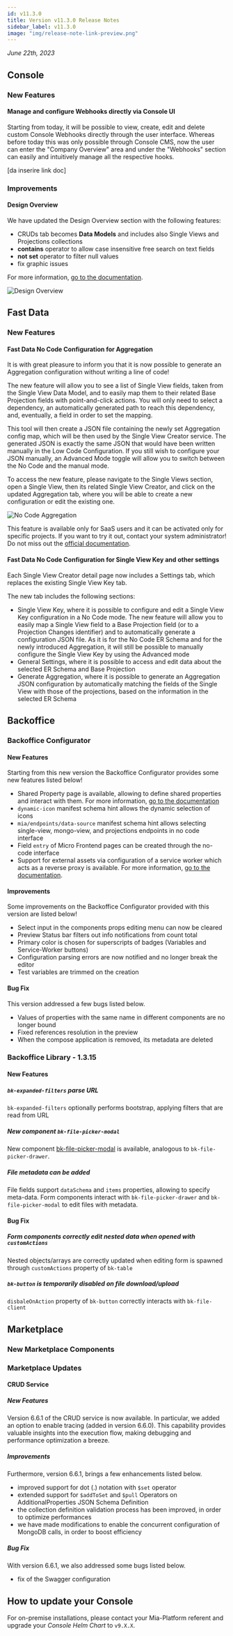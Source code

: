 ```yaml
---
id: v11.3.0
title: Version v11.3.0 Release Notes
sidebar_label: v11.3.0
image: "img/release-note-link-preview.png"
---
```


_June 22th, 2023_

## Console

### New Features

#### Manage and configure Webhooks directly via Console UI

Starting from today, it will be possible to view, create, edit and delete custom Console Webhooks directly through the user interface.
Whereas before today this was only possible through Console CMS, now the user can enter the "Company Overview" area and under the "Webhooks" section can easily and intuitively manage all the respective hooks.

[da inserire link doc]

### Improvements

#### Design Overview

We have updated the Design Overview section with the following features:
- CRUDs tab becomes **Data Models** and includes also Single Views and Projections collections
- **contains** operator to allow case insensitive free search on text fields
- **not set** operator to filter null values
- fix graphic issues

For more information, [go to the documentation](/development_suite/governance/design-overview.md).

![Design Overview](./img/overview/design-overview-update.png)

## Fast Data

### New Features

#### Fast Data No Code Configuration for Aggregation

It is with great pleasure to inform you that it is now possible to generate an Aggregation configuration without writing a line of code!

The new feature will allow you to see a list of Single View fields, taken from the Single View Data Model, and to easily map them to their related Base Projection fields with point-and-click actions. You will only need to select a dependency, an automatically generated path to reach this dependency, and, eventually, a field in order to set the mapping.

This tool will then create a JSON file containing the newly set Aggregation config map, which will be then used by the Single View Creator service. The generated JSON is exactly the same JSON that would have been written manually in the Low Code Configuration. If you still wish to configure your JSON manually, an Advanced Mode toggle will allow you to switch between the No Code and the manual mode.

To access the new feature, please navigate to the Single Views section, open a Single View, then its related Single View Creator, and click on the updated Aggregation tab, where you will be able to create a new configuration or edit the existing one.

![No Code Aggregation](./img/overview/fast_data_no_code_aggregation_example.png)

This feature is available only for SaaS users and it can be activated only for specific projects. If you want to try it out, contact your system administrator!
Do not miss out the [official documentation](/fast-data/configuration/config_maps/aggregation.md#use-the-no-code).

#### Fast Data No Code Configuration for Single View Key and other settings

Each Single View Creator detail page now includes a Settings tab, which replaces the existing Single View Key tab.

The new tab includes the following sections:

- Single View Key, where it is possible to configure and edit a Single View Key configuration in a No Code mode. The new feature will allow you to easily map a Single View field to a Base Projection field (or to a Projection Changes identifier) and to automatically generate a configuration JSON file. As it is for the No Code ER Schema and for the newly introduced Aggregation, it will still be possible to manually configure the Single View Key by using the Advanced mode
- General Settings, where it is possible to access and edit data about the selected ER Schema and Base Projection
- Generate Aggregation, where it is possible to generate an Aggregation JSON configuration by automatically matching the fields of the Single View with those of the projections, based on the information in the selected ER Schema

## Backoffice

### Backoffice Configurator

#### New Features

Starting from this new version the Backoffice Configurator provides some new features listed below!

- Shared Property page is available, allowing to define shared properties and interact with them.
For more information, [go to the documentation](/business_suite/backoffice-configurator/compose-pages#shared-properties)
- `dynamic-icon` manifest schema hint allows the dynamic selection of icons
- `mia/endpoints/data-source` manifest schema hint allows selecting single-view, mongo-view, and projections endpoints in no code interface
- Field `entry` of Micro Frontend pages can be created through the no-code interface
- Support for external assets via configuration of a service worker which acts as a reverse proxy is available.
For more information, [go to the documentation](/business_suite/backoffice-configurator/external-components/overview).

#### Improvements

Some improvements on the Backoffice Configurator provided with this version are listed below!

- Select input in the components props editing menu can now be cleared
- Preview Status bar filters out info notifications from count total
- Primary color is chosen for superscripts of badges (Variables and Service-Worker buttons)
- Configuration parsing errors are now notified and no longer break the editor
- Test variables are trimmed on the creation

#### Bug Fix

This version addressed a few bugs listed below.

- Values of properties with the same name in different components are no longer bound
- Fixed references resolution in the preview
- When the compose application is removed, its metadata are deleted

### Backoffice Library - 1.3.15

#### New Features

##### `bk-expanded-filters` parse URL
`bk-expanded-filters` optionally performs bootstrap, applying filters that are read from URL

##### New component `bk-file-picker-modal`

New component [bk-file-picker-modal](/business_suite/backoffice/components/data_manipulation#bk-file-picker-modal) is available, analogous to `bk-file-picker-drawer`.

##### File metadata can be added

File fields support `dataSchema` and `items` properties, allowing to specify meta-data. Form components interact with `bk-file-picker-drawer` and `bk-file-picker-modal` to edit files with metadata.

#### Bug Fix

##### Form components correctly edit nested data when opened with `customActions`

Nested objects/arrays are correctly updated when editing form is spawned through `customActions` property of `bk-table`

##### `bk-button` is temporarily disabled on file download/upload
`disbaleOnAction` property of `bk-button` correctly interacts with `bk-file-client`

## Marketplace

### New Marketplace Components

### Marketplace Updates

#### CRUD Service

##### New Features

Version 6.6.1 of the CRUD service is now available. In particular, we added an option to enable tracing (added in version 6.6.0). This capability provides valuable insights into the execution flow, making debugging and performance optimization a breeze.

##### Improvements

Furthermore, version 6.6.1, brings a few enhancements listed below.

- improved support for dot (.) notation with `$set` operator
- extended support for `$addToSet` and `$pull` Operators on AdditionalProperties JSON Schema Definition
- the collection definition validation process has been improved, in order to optimize performances
- we have made modifications to enable the concurrent configuration of MongoDB calls, in order to boost efficiency

##### Bug Fix

With version 6.6.1, we also addressed some bugs listed below.

- fix of the Swagger configuration

## How to update your Console

For on-premise installations, please contact your Mia-Platform referent and upgrade your _Console Helm Chart_ to `v9.X.X`.
